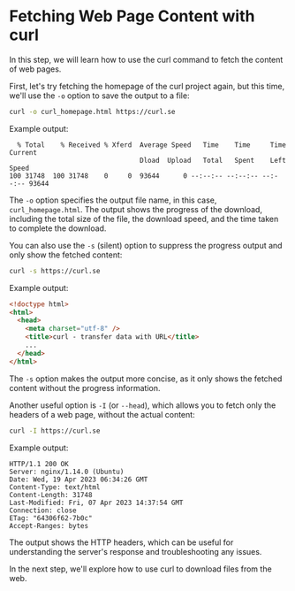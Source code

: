 # Fetching Web Page Content with curl

In this step, we will learn how to use the curl command to fetch the content of web pages.

First, let's try fetching the homepage of the curl project again, but this time, we'll use the `-o` option to save the output to a file:

```bash
curl -o curl_homepage.html https://curl.se
```

Example output:

```
  % Total    % Received % Xferd  Average Speed   Time    Time     Time  Current
                                 Dload  Upload   Total   Spent    Left  Speed
100 31748  100 31748    0     0  93644      0 --:--:-- --:--:-- --:--:-- 93644
```

The `-o` option specifies the output file name, in this case, `curl_homepage.html`. The output shows the progress of the download, including the total size of the file, the download speed, and the time taken to complete the download.

You can also use the `-s` (silent) option to suppress the progress output and only show the fetched content:

```bash
curl -s https://curl.se
```

Example output:

```html
<!doctype html>
<html>
  <head>
    <meta charset="utf-8" />
    <title>curl - transfer data with URL</title>
    ...
  </head>
</html>
```

The `-s` option makes the output more concise, as it only shows the fetched content without the progress information.

Another useful option is `-I` (or `--head`), which allows you to fetch only the headers of a web page, without the actual content:

```bash
curl -I https://curl.se
```

Example output:

```
HTTP/1.1 200 OK
Server: nginx/1.14.0 (Ubuntu)
Date: Wed, 19 Apr 2023 06:34:26 GMT
Content-Type: text/html
Content-Length: 31748
Last-Modified: Fri, 07 Apr 2023 14:37:54 GMT
Connection: close
ETag: "64306f62-7b0c"
Accept-Ranges: bytes
```

The output shows the HTTP headers, which can be useful for understanding the server's response and troubleshooting any issues.

In the next step, we'll explore how to use curl to download files from the web.

